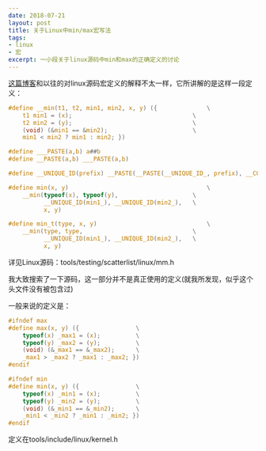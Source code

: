 ```yaml
---
date: 2018-07-21
layout: post
title: 关于Linux中min/max宏写法
tags:
- linux
- 宏
excerpt: 一小段关于linux源码中min和max的正确定义的讨论
---
```


[这篇博客](http://gaomf.cn/2017/10/08/Kernel_min_max_macro/)和以往的对linux源码宏定义的解释不太一样，它所讲解的是这样一段定义：

```c
#define __min(t1, t2, min1, min2, x, y) ({              \
	t1 min1 = (x);                                  \
	t2 min2 = (y);                                  \
	(void) (&min1 == &min2);                        \
	min1 < min2 ? min1 : min2; })

#define ___PASTE(a,b) a##b
#define __PASTE(a,b) ___PASTE(a,b)

#define __UNIQUE_ID(prefix) __PASTE(__PASTE(__UNIQUE_ID_, prefix), __COUNTER__)

#define min(x, y)                                       \
	__min(typeof(x), typeof(y),                     \
	      __UNIQUE_ID(min1_), __UNIQUE_ID(min2_),   \
	      x, y)

#define min_t(type, x, y)                               \
	__min(type, type,                               \
	      __UNIQUE_ID(min1_), __UNIQUE_ID(min2_),   \
	      x, y)
```
详见Linux源码：tools/testing/scatterlist/linux/mm.h

我大致搜索了一下源码，这一部分并不是真正使用的定义(就我所发现，似乎这个头文件没有被包含过)

一般来说的定义是：
```c
#ifndef max
#define max(x, y) ({				\
	typeof(x) _max1 = (x);			\
	typeof(y) _max2 = (y);			\
	(void) (&_max1 == &_max2);		\
	_max1 > _max2 ? _max1 : _max2; })
#endif

#ifndef min
#define min(x, y) ({				\
	typeof(x) _min1 = (x);			\
	typeof(y) _min2 = (y);			\
	(void) (&_min1 == &_min2);		\
	_min1 < _min2 ? _min1 : _min2; })
#endif
```

定义在tools/include/linux/kernel.h
